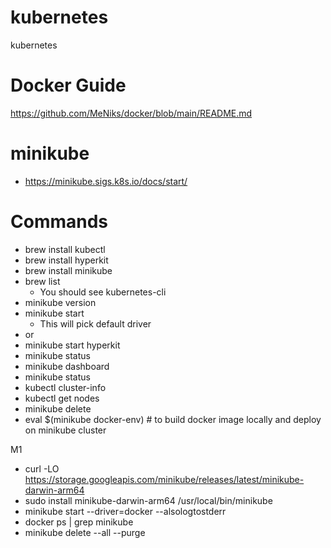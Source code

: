# kubernetes
kubernetes

# Docker Guide
https://github.com/MeNiks/docker/blob/main/README.md

# minikube
 - https://minikube.sigs.k8s.io/docs/start/

# Commands
- brew install kubectl
- brew install hyperkit
- brew install minikube
- brew list
  - You should see kubernetes-cli
- minikube version
- minikube start
  - This will pick default driver
- or
- minikube start hyperkit
- minikube status
- minikube dashboard
- minikube status
- kubectl cluster-info
- kubectl get nodes
- minikube delete
- eval $(minikube docker-env) # to build docker image locally and deploy on minikube cluster


M1
- curl -LO https://storage.googleapis.com/minikube/releases/latest/minikube-darwin-arm64
- sudo install minikube-darwin-arm64 /usr/local/bin/minikube
- minikube start --driver=docker --alsologtostderr
- docker ps | grep minikube
- minikube delete --all --purge
